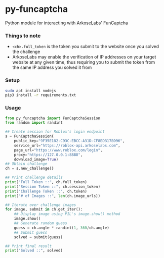# py-funcaptcha
Python module for interacting with ArkoseLabs' FunCaptcha

### Things to note
- `<ch>.full_token` is the token you submit to the website once you solved the challenge
- ArkoseLabs may enable the verification of IP addresses on your target website at any given time, thus requiring you to submit the token from the same IP address you solved it from


### Setup
```bash
sudo apt install nodejs
pip3 install -r requirements.txt
```


### Usage
```python
from py_funcaptcha import FunCaptchaSession
from random import randint

## Create session for Roblox's login endpoint
s = FunCaptchaSession(
    public_key="9F35E182-C93C-EBCC-A31D-CF8ED317B996",
    service_url="https://roblox-api.arkoselabs.com",
    page_url="https://www.roblox.com/login",
    proxy="https://127.0.0.1:8888",
    download_image=True)
## Obtain challenge
ch = s.new_challenge()

## Print challenge details
print("Full Token ::", ch.full_token)
print("Session Token ::", ch.session_token)
print("Challenge Token ::", ch.token)
print("# of Images ::", len(ch.image_urls))

## Iterate over challenge images
for image, submit in ch.get_iter():
    ## Display image using PIL's image.show() method
    image.show()
    ## Generate random guess
    guess = ch.angle * randint(1, 360/ch.angle)
    ## Submit guess
    solved = submit(guess)

## Print final result
print("Solved ::", solved)
```
